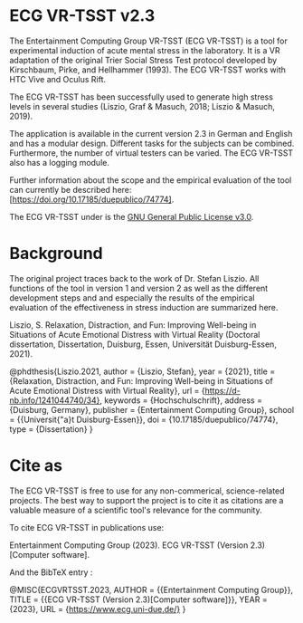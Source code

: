 # ECG VR-TSST v2.3

The Entertainment Computing Group VR-TSST (ECG VR-TSST) is a tool for experimental induction of acute mental stress in the laboratory. It is a VR adaptation of the original Trier Social Stress Test protocol developed by Kirschbaum, Pirke, and Hellhammer (1993). The ECG VR-TSST works with HTC Vive and Oculus Rift. 

The ECG VR-TSST has been successfully used to generate high stress levels in several studies (Liszio, Graf & Masuch, 2018; Liszio & Masuch, 2019). 

The application is available in the current version 2.3 in German and English and has a modular design. Different tasks for the subjects can be combined. Furthermore, the number of virtual testers can be varied. The ECG VR-TSST also has a logging module.

Further information about the scope and the empirical evaluation of the tool can currently be described here: [https://doi.org/10.17185/duepublico/74774].

The ECG VR-TSST under is the [GNU General Public License v3.0](https://www.gnu.org/licenses/gpl-3.0.html). 

# Background
The original project traces back to the work of Dr. Stefan Liszio. All functions of the tool in version 1 and version 2 as well as the different development steps and and especially the results of the empirical evaluation of the effectiveness in stress induction are summarized here.

Liszio, S. Relaxation, Distraction, and Fun: Improving Well-being in Situations of Acute Emotional Distress with Virtual Reality (Doctoral dissertation, Dissertation, Duisburg, Essen, Universität Duisburg-Essen, 2021).

@phdthesis{Liszio.2021,
 author = {Liszio, Stefan},
 year = {2021},
 title = {Relaxation, Distraction, and Fun: Improving Well-being in Situations of Acute Emotional Distress with Virtual Reality},
 url = {https://d-nb.info/1241044740/34},
 keywords = {Hochschulschrift},
 address = {Duisburg, Germany},
 publisher = {Entertainment Computing Group},
 school = {{Universit{\"a}t Duisburg-Essen}},
 doi = {10.17185/duepublico/74774},
 type = {Dissertation}
}


# Cite as
The ECG VR-TSST is free to use for any non-commerical, science-related projects. The best way to support the project is to cite it as citations are a valuable measure of a scientific tool's relevance for the community.

To cite ECG VR-TSST in publications use:

Entertainment Computing Group (2023). ECG VR-TSST (Version 2.3)[Computer software].

And the BibTeX entry :

@MISC{ECGVRTSST.2023,
AUTHOR = {{Entertainment Computing Group}},
TITLE = {{ECG VR-TSST (Version 2.3)[Computer software]}},
YEAR = {2023},
URL = {https://www.ecg.uni-due.de/}
}
